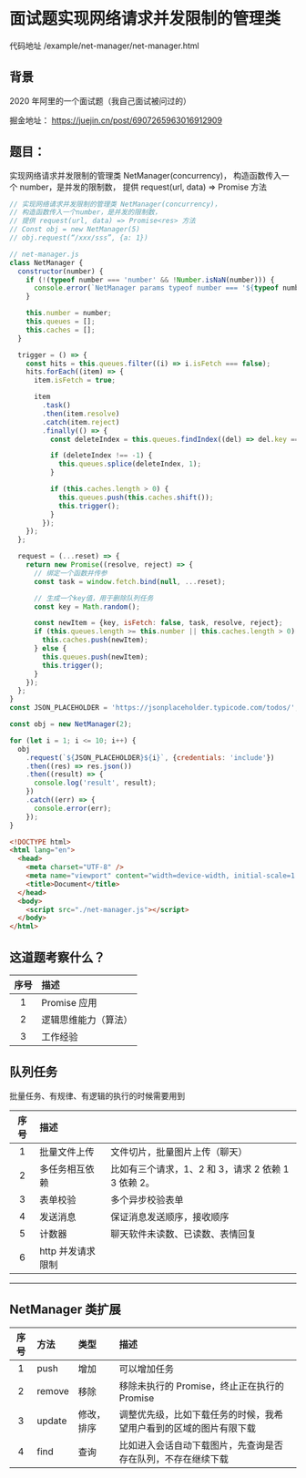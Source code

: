 # 面试题实现网络请求并发限制的管理类

代码地址 /example/net-manager/net-manager.html

## 背景

2020 年阿里的一个面试题（我自己面试被问过的）

掘金地址： https://juejin.cn/post/6907265963016912909

## 题目：

实现网络请求并发限制的管理类 NetManager(concurrency)，
构造函数传入一个 number，是并发的限制数，
提供 request(url, data) => Promise<res> 方法

```javascript
// 实现网络请求并发限制的管理类 NetManager(concurrency)，
// 构造函数传入一个number，是并发的限制数，
// 提供 request(url, data) => Promise<res> 方法
// Const obj = new NetManager(5)
// obj.request(“/xxx/sss”, {a: 1})

// net-manager.js
class NetManager {
  constructor(number) {
    if (!(typeof number === 'number' && !Number.isNaN(number))) {
      console.error(`NetManager params typeof number === '${typeof number}', value: ${number}`);
    }

    this.number = number;
    this.queues = [];
    this.caches = [];
  }

  trigger = () => {
    const hits = this.queues.filter((i) => i.isFetch === false);
    hits.forEach((item) => {
      item.isFetch = true;

      item
        .task()
        .then(item.resolve)
        .catch(item.reject)
        .finally(() => {
          const deleteIndex = this.queues.findIndex((del) => del.key === item.key);

          if (deleteIndex !== -1) {
            this.queues.splice(deleteIndex, 1);
          }

          if (this.caches.length > 0) {
            this.queues.push(this.caches.shift());
            this.trigger();
          }
        });
    });
  };

  request = (...reset) => {
    return new Promise((resolve, reject) => {
      // 绑定一个函数并传参
      const task = window.fetch.bind(null, ...reset);

      // 生成一个key值，用于删除队列任务
      const key = Math.random();

      const newItem = {key, isFetch: false, task, resolve, reject};
      if (this.queues.length >= this.number || this.caches.length > 0) {
        this.caches.push(newItem);
      } else {
        this.queues.push(newItem);
        this.trigger();
      }
    });
  };
}
const JSON_PLACEHOLDER = 'https://jsonplaceholder.typicode.com/todos/';

const obj = new NetManager(2);

for (let i = 1; i <= 10; i++) {
  obj
    .request(`${JSON_PLACEHOLDER}${i}`, {credentials: 'include'})
    .then((res) => res.json())
    .then((result) => {
      console.log('result', result);
    })
    .catch((err) => {
      console.error(err);
    });
}
```

```html
<!DOCTYPE html>
<html lang="en">
  <head>
    <meta charset="UTF-8" />
    <meta name="viewport" content="width=device-width, initial-scale=1.0" />
    <title>Document</title>
  </head>
  <body>
    <script src="./net-manager.js"></script>
  </body>
</html>
```

## 这道题考察什么？

| 序号 | 描述                 |
| :--: | :------------------- |
|  1   | Promise 应用         |
|  2   | 逻辑思维能力（算法） |
|  3   | 工作经验             |

## 队列任务

批量任务、有规律、有逻辑的执行的时候需要用到

| 序号 | 描述              |                                                     |
| :--: | :---------------- | :-------------------------------------------------- |
|  1   | 批量文件上传      | 文件切片，批量图片上传（聊天）                      |
|  2   | 多任务相互依赖    | 比如有三个请求，1、2 和 3，请求 2 依赖 1 3 依赖 2。 |
|  3   | 表单校验          | 多个异步校验表单                                    |
|  4   | 发送消息          | 保证消息发送顺序，接收顺序                          |
|  5   | 计数器            | 聊天软件未读数、已读数、表情回复                    |
|  6   | http 并发请求限制 |                                                     |

---

## NetManager 类扩展

| 序号 | 方法   | 类型       | 描述                                                               |
| :--: | :----- | :--------- | :----------------------------------------------------------------- |
|  1   | push   | 增加       | 可以增加任务                                                       |
|  2   | remove | 移除       | 移除未执行的 Promise，终止正在执行的 Promise                       |
|  3   | update | 修改，排序 | 调整优先级，比如下载任务的时候，我希望用户看到的区域的图片有限下载 |
|  4   | find   | 查询       | 比如进入会话自动下载图片，先查询是否存在队列，不存在继续下载       |
